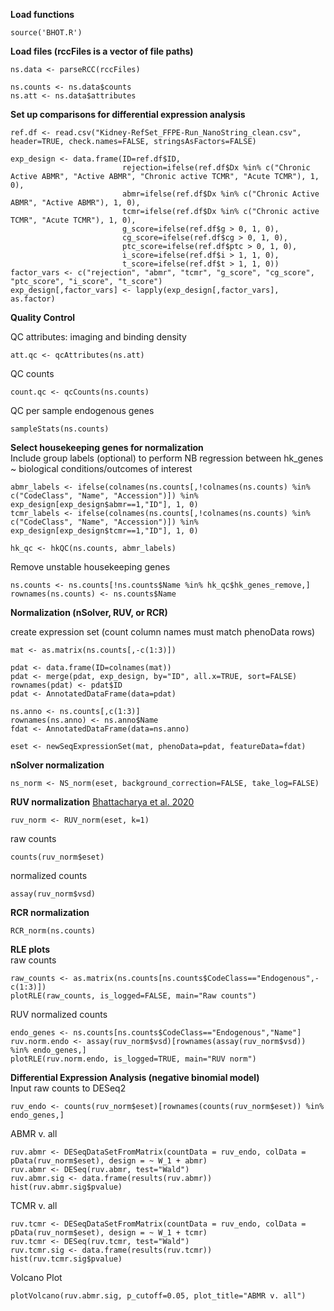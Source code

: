 
**Load functions**
```
source('BHOT.R')
```

**Load files (rccFiles is a vector of file paths)**
```
ns.data <- parseRCC(rccFiles)

ns.counts <- ns.data$counts
ns.att <- ns.data$attributes
```

**Set up comparisons for differential expression analysis**
```
ref.df <- read.csv("Kidney-RefSet_FFPE-Run_NanoString_clean.csv", header=TRUE, check.names=FALSE, stringsAsFactors=FALSE)

exp_design <- data.frame(ID=ref.df$ID,
                         rejection=ifelse(ref.df$Dx %in% c("Chronic Active ABMR", "Active ABMR", "Chronic active TCMR", "Acute TCMR"), 1, 0),
                         abmr=ifelse(ref.df$Dx %in% c("Chronic Active ABMR", "Active ABMR"), 1, 0),
                         tcmr=ifelse(ref.df$Dx %in% c("Chronic active TCMR", "Acute TCMR"), 1, 0),
                         g_score=ifelse(ref.df$g > 0, 1, 0),
                         cg_score=ifelse(ref.df$cg > 0, 1, 0),
                         ptc_score=ifelse(ref.df$ptc > 0, 1, 0),
                         i_score=ifelse(ref.df$i > 1, 1, 0),
                         t_score=ifelse(ref.df$t > 1, 1, 0))
factor_vars <- c("rejection", "abmr", "tcmr", "g_score", "cg_score", "ptc_score", "i_score", "t_score")
exp_design[,factor_vars] <- lapply(exp_design[,factor_vars], as.factor)
```

**Quality Control**

QC attributes: imaging and binding density
```
att.qc <- qcAttributes(ns.att)
```
QC counts
```
count.qc <- qcCounts(ns.counts)
```
QC per sample endogenous genes
```
sampleStats(ns.counts)
```

**Select housekeeping genes for normalization**\
Include group labels (optional) to perform NB regression between hk_genes ~ biological conditions/outcomes of interest
```
abmr_labels <- ifelse(colnames(ns.counts[,!colnames(ns.counts) %in% c("CodeClass", "Name", "Accession")]) %in% exp_design[exp_design$abmr==1,"ID"], 1, 0)
tcmr_labels <- ifelse(colnames(ns.counts[,!colnames(ns.counts) %in% c("CodeClass", "Name", "Accession")]) %in% exp_design[exp_design$tcmr==1,"ID"], 1, 0)

hk_qc <- hkQC(ns.counts, abmr_labels)
```

Remove unstable housekeeping genes
```
ns.counts <- ns.counts[!ns.counts$Name %in% hk_qc$hk_genes_remove,]
rownames(ns.counts) <- ns.counts$Name
```

**Normalization (nSolver, RUV, or RCR)**

create expression set (count column names must match phenoData rows)
```
mat <- as.matrix(ns.counts[,-c(1:3)])

pdat <- data.frame(ID=colnames(mat))
pdat <- merge(pdat, exp_design, by="ID", all.x=TRUE, sort=FALSE)
rownames(pdat) <- pdat$ID
pdat <- AnnotatedDataFrame(data=pdat)

ns.anno <- ns.counts[,c(1:3)]
rownames(ns.anno) <- ns.anno$Name
fdat <- AnnotatedDataFrame(data=ns.anno)

eset <- newSeqExpressionSet(mat, phenoData=pdat, featureData=fdat)
```

**nSolver normalization**
```
ns_norm <- NS_norm(eset, background_correction=FALSE, take_log=FALSE)
```

**RUV normalization** [Bhattacharya et al. 2020](https://doi.org/10.1093/bib/bbaa163)
```
ruv_norm <- RUV_norm(eset, k=1)
```
raw counts
```
counts(ruv_norm$eset)
```
normalized counts
```
assay(ruv_norm$vsd)
```

**RCR normalization**
```
RCR_norm(ns.counts)
```

**RLE plots**\
raw counts
```
raw_counts <- as.matrix(ns.counts[ns.counts$CodeClass=="Endogenous",-c(1:3)])
plotRLE(raw_counts, is_logged=FALSE, main="Raw counts")
```
RUV normalized counts
```
endo_genes <- ns.counts[ns.counts$CodeClass=="Endogenous","Name"]
ruv.norm.endo <- assay(ruv_norm$vsd)[rownames(assay(ruv_norm$vsd)) %in% endo_genes,]
plotRLE(ruv.norm.endo, is_logged=TRUE, main="RUV norm")
```

**Differential Expression Analysis (negative binomial model)**\
Input raw counts to DESeq2
```
ruv_endo <- counts(ruv_norm$eset)[rownames(counts(ruv_norm$eset)) %in% endo_genes,]
```

ABMR v. all
```
ruv.abmr <- DESeqDataSetFromMatrix(countData = ruv_endo, colData = pData(ruv_norm$eset), design = ~ W_1 + abmr)
ruv.abmr <- DESeq(ruv.abmr, test="Wald")
ruv.abmr.sig <- data.frame(results(ruv.abmr))
hist(ruv.abmr.sig$pvalue)
```

TCMR v. all
```
ruv.tcmr <- DESeqDataSetFromMatrix(countData = ruv_endo, colData = pData(ruv_norm$eset), design = ~ W_1 + tcmr)
ruv.tcmr <- DESeq(ruv.tcmr, test="Wald")
ruv.tcmr.sig <- data.frame(results(ruv.tcmr))
hist(ruv.tcmr.sig$pvalue)
```

Volcano Plot
```
plotVolcano(ruv.abmr.sig, p_cutoff=0.05, plot_title="ABMR v. all")
```
